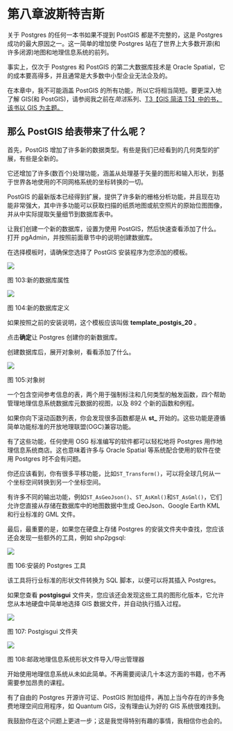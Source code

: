 # 第八章波斯特吉斯

关于 Postgres 的任何一本书如果不提到 PostGIS 都是不完整的，这是 Postgres 成功的最大原因之一。这一简单的增加使 Postgres 站在了世界上大多数开源(和许多闭源)地图和地理信息系统的前列。

事实上，仅次于 Postgres 和 PostGIS 的第二大数据库技术是 Oracle Spatial，它的成本要高得多，并且通常是大多数中小型企业无法企及的。

在本章中，我不可能涵盖 PostGIS 的所有功能，所以它将相当简短。要更深入地了解 GIS(和 PostGIS)，请参阅我之前在*简洁*系列、[T3【GIS 简洁 T5】中的书，该书以 GIS 为主题。](http://www.syncfusion.com/resources/techportal/ebooks/gis)

## 那么 PostGIS 给表带来了什么呢？

首先，PostGIS 增加了许多新的数据类型。有些是我们已经看到的几何类型的扩展，有些是全新的。

它还增加了许多(数百个)处理功能，涵盖从处理基于矢量的图形和输入形状，到基于世界各地使用的不同网格系统的坐标转换的一切。

PostGIS 的最新版本已经得到扩展，提供了许多新的栅格分析功能，并且现在功能非常强大，其中许多功能可以获取扫描的纸质地图或航空照片的原始位图图像，并从中实际提取矢量细节到数据库表中。

让我们创建一个新的数据库，设置为使用 PostGIS，然后快速查看添加了什么。打开 pgAdmin，并按照前面章节中的说明创建数据库。

在选择模板时，请确保您选择了 PostGIS 安装程序为您添加的模板。

![](../Images/image104.jpg)

图 103:新的数据库属性

![](../Images/image105.jpg)

图 104:新的数据库定义

如果按照之前的安装说明，这个模板应该叫做 **template_postgis_20** 。

点击**确定**让 Postgres 创建你的新数据库。

创建数据库后，展开对象树，看看添加了什么。

![](../Images/image106.png)

图 105:对象树

一个包含空间参考信息的表，两个用于强制标注和几何类型的触发函数，四个帮助管理地理信息系统数据库元数据的视图，以及 892 个新的函数和例程。

如果你向下滚动函数列表，你会发现很多函数都是从 **st_** 开始的。这些功能是遵循简单功能标准的开放地理联盟(OGC)兼容功能。

有了这些功能，任何使用 OSG 标准编写的软件都可以轻松地将 Postgres 用作地理信息系统商店。这也意味着许多与 Oracle Spatial 等系统配合使用的软件在使用 Postgres 时不会有问题。

你还应该看到，你有很多平移功能，比如`ST_Transform()`，可以将全球几何从一个坐标空间转换到另一个坐标空间。

有许多不同的输出功能，例如`ST_AsGeoJson()`、`ST_AsKml()`和`ST_AsGml()`，它们允许您直接从存储在数据库中的地图数据中生成 GeoJson、Google Earth KML 和行业标准的 GML 文件。

最后，最重要的是，如果您在硬盘上存储 Postgres 的安装文件夹中查找，您应该还会发现一些额外的工具，例如 shp2pgsql:

![](../Images/image107.png)

图 106:安装的 Postgres 工具

该工具将行业标准的形状文件转换为 SQL 脚本，以便可以将其插入 Postgres。

如果您查看 **postgisgui** 文件夹，您应该还会发现这些工具的图形化版本，它允许您从本地硬盘中简单地选择 GIS 数据文件，并自动执行插入过程。

![](../Images/image108.jpg)

图 107: Postgisgui 文件夹

![](../Images/image109.jpg)

图 108:邮政地理信息系统形状文件导入/导出管理器

开始使用地理信息系统从未如此简单。不再需要阅读几十本这方面的书籍，也不再需要参加昂贵的课程。

有了自由的 Postgres 开源许可证、PostGIS 附加组件，再加上当今存在的许多免费地理空间应用程序，如 Quantum GIS，没有理由认为好的 GIS 系统很难找到。

我鼓励你在这个问题上更进一步；这是我觉得特别有趣的事情，我相信你也会的。